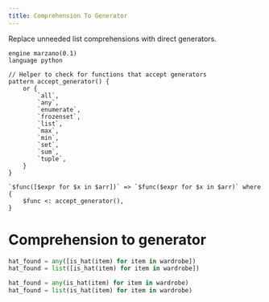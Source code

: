 ```yaml
---
title: Comprehension To Generator
---
```


Replace unneeded list comprehensions with direct generators.

```grit
engine marzano(0.1)
language python

// Helper to check for functions that accept generators
pattern accept_generator() {
    or {
        `all`,
        `any`,
        `enumerate`,
        `frozenset`,
        `list`,
        `max`,
        `min`,
        `set`,
        `sum`,
        `tuple`,
    }
}

`$func([$expr for $x in $arr])` => `$func($expr for $x in $arr)` where {
    $func <: accept_generator(),
}
```

# Comprehension to generator

```python
hat_found = any([is_hat(item) for item in wardrobe])
hat_found = list([is_hat(item) for item in wardrobe])
```

```python
hat_found = any(is_hat(item) for item in wardrobe)
hat_found = list(is_hat(item) for item in wardrobe)
```
